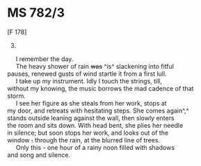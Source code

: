 # MS 782/3

[F 178]

3. 
&nbsp;&nbsp;&nbsp;&nbsp;&nbsp;I remember the day. \
&nbsp;&nbsp;&nbsp;&nbsp;&nbsp;The heavy shower of rain ~~was~~ ^is^ slackening into fitful \
pauses, renewed gusts of wind startle it from a first lull. \
&nbsp;&nbsp;&nbsp;&nbsp;&nbsp;I take up my instrument. Idly I touch the strings, till, \
without my knowing,  the music borrows the mad cadence of that \
storm. \
&nbsp;&nbsp;&nbsp;&nbsp;&nbsp;I see her figure as she steals from her work, stops at \
my door, and retreats with hesitating steps. She comes again^,^ \
stands outside leaning against the wall, then slowly enters \
the room and sits down. With head bent, she plies her needle \
in silence; but soon stops her work, and looks out of the \
window ~~.~~ through the rain, at the blurred line of trees. \
&nbsp;&nbsp;&nbsp;&nbsp;&nbsp;Only this - one hour of a rainy noon filled with shadows \
and song and silence.
